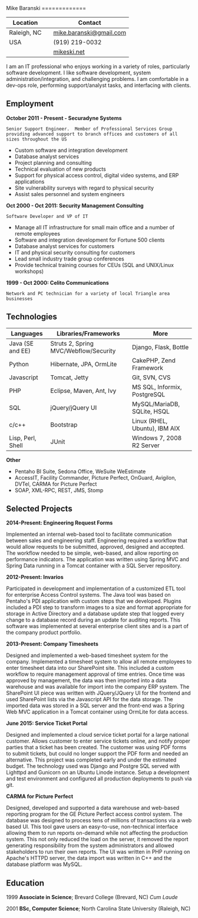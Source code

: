 <div id="content">
Mike Baranski
=============

|Location||Contact|
|-------------------|--------------|---------------------------------|
|Raleigh, NC        |              |mike.baranski@gmail.com          | 
|USA                |              |(919) 219-0032                   |
|                   |              |[mikeski.net](http://mikeski.net)|

I am an IT professional who enjoys working in a variety of roles, particularly software development.  I like software development, system administration/integration, and challenging problems.  I am comfortable in a dev-ops role, performing support/analyst tasks, and interfacing with clients.

Employment
--------------------
**October 2011 - Present - Securadyne Systems**

    Senior Support Engineer.  Member of Professional Services Group providing advanced support to branch offices and customers of all sizes throughout the US

* Custom software and integration development
* Database analyst services
* Project planning and consulting
* Technical evaluation of new products
* Support for physical access control, digital video systems, and ERP applications
* Site vulnerability surveys with regard to physical security
* Assist sales personnel and system engineers

**Oct 2000 - Oct 2011: Security Management Consulting**

    Software Developer and VP of IT

* Manage all IT infrastructure for small main office and a number of remote employees
* Software and integration development for Fortune 500 clients
* Database analyst services for customers
* IT and physical security consulting for customers
* Lead small industry trade group conferences
* Provide technical training courses for CEUs (SQL and UNIX/Linux workshops)
 
**1999 - Oct 2000: Celito Communications**

    Network and PC technician for a variety of local Triangle area businesses
 
Technologies
------------

|**Languages**      |**Libraries/Frameworks**                |**More**                      |
|-------------------|----------------------------------------|------------------------------|
| Java (SE and EE)  | Struts 2, Spring MVC/Webflow/Security  | Django, Flask, Bottle        |
| Python            | Hibernate, JPA, OrmLite                | CakePHP, Zend Framework      |
| Javascript        | Tomcat, Jetty                          | Git, SVN, CVS                |
| PHP               | Eclipse, Maven, Ant, Ivy               | MS SQL, Informix, PostgreSQL |
| SQL               | jQuery/jQuery UI                       | MySQL/MariaDB, SQLite, HSQL  |
| c/c++             | Bootstrap                              | Linux (RHEL, Ubuntu), IBM AIX| 
| Lisp, Perl, Shell | JUnit                                  | Windows 7, 2008 R2 Server    |

**Other**

* Pentaho BI Suite, Sedona Office, WeSuite WeEstimate
* AccessIT, Facility Commander, Picture Perfect, OnGuard, Avigilon, DVTel, CARMA for Picture Perfect
* SOAP, XML-RPC, REST, JMS, Stomp

Selected Projects
-----------------

**2014-Present: Engineering Request Forms**

Implemented an internal web-based tool to facilitate communication between sales and engineering staff.  Engineering required a workflow that would allow requests to be submitted, approved, designed and accepted.  The workflow needed to be simple, web-based, and allow reporting on performance indicators.  The application was written using Spring MVC and Spring Data running in a Tomcat container with a SQL Server repository.

**2012-Present: Invarios**

Participated in development and implementation of a customized ETL tool for enterprise Access Control systems.  The Java tool was based on Pentaho's PDI application with custom steps that we developed.  Plugins included a PDI step to transform images to a size and format appropriate for storage in Active Directory and a database update step that logged every change to a database record during an update for auditing reports.  This software was implemented at several enterprise client sites and is a part of the company product portfolio.

**2013-Present: Company Timesheets**

Designed and implemented a web-based timesheet system for the company.  Implemented a timesheet system to allow all remote employees to enter timesheet data into our SharePoint site.  This included a custom workflow to require management approval of time entries.  Once time was approved by management, the data was then imported into a data warehouse and was available for import into the company ERP system.  The SharePoint UI piece was written with JQuery/JQuery UI for the frontend and used SharePoint lists via the Javascript API for the data storage.  The imported data was stored in a SQL server and the front-end was a Spring Web MVC application in a Tomcat container using OrmLite for data access.

**June 2015: Service Ticket Portal**

Designed and implemented a cloud service ticket portal for a large national customer.  Allows customer to enter service tickets online, and notify proper parties that a ticket has been created.  The customer was using PDF forms to submit tickets, but could no longer support the PDF form and needed an alternative.  This project was completed early and under the estimated budget.  The technology used was Django and Postgre SQL served with Lighttpd and Gunicorn on an Ubuntu Linode instance.  Setup a development and test environment and configured all production deployments to push via git.

**CARMA for Picture Perfect**

Designed, developed and supported a data warehouse and web-based reporting program for the GE Picture Perfect access control system.  The database was designed to process tens of millions of transactions via a web based UI.  This tool gave users an easy-to-use, non-technical interface allowing them to run reports on-demand while not affecting the production system.  This not only reduced the load on the server, it removed the report generating responsibility from the system administrators and allowed stakeholders to run their own reports.  The UI was written in PHP running on Apache's HTTPD server, the data import was written in C++ and the database platform was MySQL.

Education
---------
 
1999
   **Associate in Science**; Brevard College (Brevard, NC) *Cum Laude*
 
2001
   **BSc, Computer Science**; North Carolina State University (Raleigh, NC)
 
 
</div>